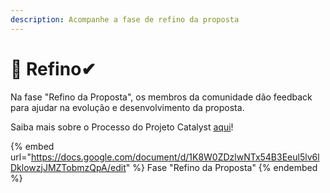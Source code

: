```yaml
---
description: Acompanhe a fase de refino da proposta
---
```


# 📄 Refino✔

Na fase "Refino da Proposta", os membros da comunidade dão feedback para ajudar na evolução e desenvolvimento da proposta.

Saiba mais sobre o Processo do Projeto Catalyst [aqui](https://catalyst-swarm.gitbook.io/the-catalyst-school/v/portuguese/)!

{% embed url="https://docs.google.com/document/d/1K8W0ZDzlwNTx54B3Eeul5lv6lDklowzjJMZTobmzQpA/edit" %}
Fase "Refino da Proposta"
{% endembed %}
